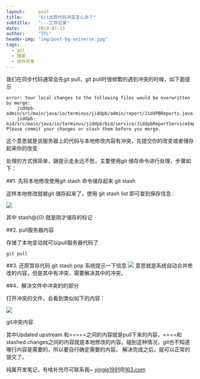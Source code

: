 ```yaml
---
layout:     post
title:      "Git出现代码冲突怎么办？"
subtitle:   "---工作记录"
date:       2019-07-13
author:     "ZYL"
header-img: "img/post-bg-universe.jpg"
tags:
  - git
  - 随笔
  - 协作开发
---
```


我们在同步代码通常会先git pull，git pull时很频繁的遇到冲突的时候，如下面提示

```
error: Your local changes to the following files would be overwritten by merge:
    jiddpb-admin/src/main/java/io/terminus/jiddpb/admin/report/JiddPBReports.java
    jiddpb-bid/src/main/java/io/terminus/jiddpb/bid/service/JiddpbReportServiceImpl.java
Please commit your changes or stash them before you merge.
```

这个意思就是说服务器上的代码与本地修改内容有冲突，先提交你的改变或者储存起来你的改变.

处理的方式很简单，跟提示走永远不愁，主要使用git 储存命令进行处理，步骤如下：

##1. 先将本地修改使用git stash 命令储存起来
	git stash

这样本地修改就被git 储存起来了，使用 git stash list 即可查到保存信息：
	
![](https://i.imgur.com/LbSqfQr.png)

其中 stash@{0} 就是刚才储存的标记

##2. pull服务器内容

存储了本地变动就可以pull服务器代码了

```
git pull
```

##3. 还原暂存代码
	git stash pop
系统提示一下信息
![](https://i.imgur.com/F4QyRf0.png)
意思就是系统自动合并修改的内容，但是其中有冲突，需要解决其中的冲突。

##4、解决文件中冲突的的部分

打开冲突的文件，会看到类似如下的内容：

![](https://i.imgur.com/Zdl1etu.png)

git冲突内容

其中Updated upstream 和=====之间的内容就是pull下来的内容，====和stashed changes之间的内容就是本地修改的内容。碰到这种情况，git也不知道哪行内容是需要的，所以要自行确定需要的内容。
解决完成之后，就可以正常的提交了。

纯属开发笔记，有啥补充尽可联系我~
yingle1991@163.com